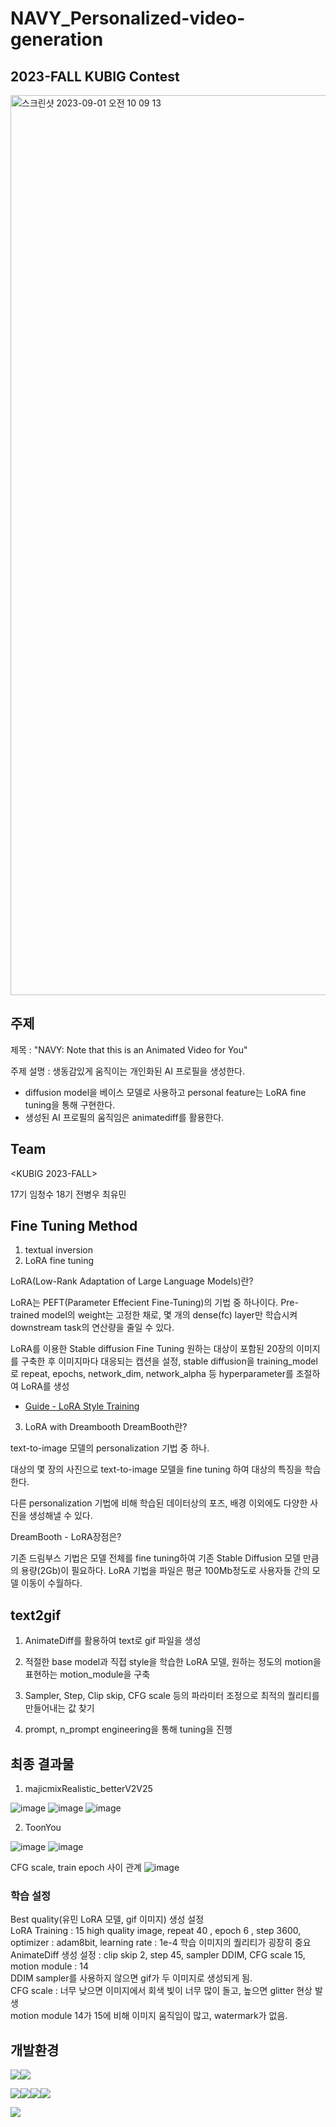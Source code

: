 # NAVY_Personalized-video-generation

## 2023-FALL KUBIG Contest


<img width="1440" alt="스크린샷 2023-09-01 오전 10 09 13" src="https://github.com/KU-BIG/KUBIG_2023_FALL/assets/103344737/caafd2ba-865f-4987-ac37-dd3925d248ed">


## 주제

제목 : "NAVY: Note that this is an Animated Video for You"

주제 설명 : 생동감있게 움직이는 개인화된 AI 프로필을 생성한다.
- diffusion model을 베이스 모델로 사용하고 personal feature는 LoRA fine tuning을 통해 구현한다. 
- 생성된 AI 프로필의 움직임은 animatediff를 활용한다.

## Team

<KUBIG 2023-FALL> 

17기 임청수 18기 전병우 최유민

## Fine Tuning Method

1. textual inversion
2. LoRA fine tuning
   
LoRA(Low-Rank Adaptation of Large Language Models)란?

LoRA는 PEFT(Parameter Effecient Fine-Tuning)의 기법 중 하나이다. Pre-trained model의 weight는 고정한 채로, 몇 개의 dense(fc) layer만 학습시켜 downstream task의 연산량을 줄일 수 있다. 

LoRA를 이용한 Stable diffusion Fine Tuning
원하는 대상이 포함된 20장의 이미지를 구축한 후 이미지마다 대응되는 캡션을 설정, stable diffusion을 training_model로 repeat, epochs, network_dim, network_alpha 등 hyperparameter를 조절하여 LoRA를 생성

- [Guide - LoRA Style Training](https://civitai.com/questions/158/guide-lora-style-training)


3. LoRA with Dreambooth
DreamBooth란?

text-to-image 모델의 personalization 기법 중 하나.

대상의 몇 장의 사진으로 text-to-image 모델을 fine tuning 하여 대상의 특징을 학습한다.

다른 personalization 기법에 비해 학습된 데이터상의 포즈, 배경 이외에도 다양한 사진을 생성해낼 수 있다.

DreamBooth - LoRA장점은? 

기존 드림부스 기법은 모델 전체를 fine tuning하여 기존 Stable Diffusion 모델 만큼의 용량(2Gb)이 필요하다. LoRA 기법을 파일은 평균 100Mb정도로 사용자들 간의 모델 이동이 수월하다.

## text2gif

1. AnimateDiff를 활용하여 text로 gif 파일을 생성
   
2. 적절한 base model과 직접 style을 학습한 LoRA 모델, 원하는 정도의 motion을 표현하는 motion_module을 구축

3. Sampler, Step, Clip skip, CFG scale 등의 파라미터 조정으로 최적의 퀄리티를 만들어내는 값 찾기
   
4. prompt, n_prompt engineering을 통해 tuning을 진행


## 최종 결과물

1. majicmixRealistic_betterV2V25

![image](https://github.com/Dozi01/NAVY_Personalized-video-generation/assets/95427125/61ab8e95-31ac-4bd3-b1aa-164c8ae085ff)
![image](https://github.com/Dozi01/NAVY_Personalized-video-generation/assets/95427125/07127740-911c-43e1-a568-7cfb5bcbeb2a)
![image](https://github.com/Dozi01/NAVY_Personalized-video-generation/assets/95427125/d3d0995a-7ad8-4a49-9918-806dbc856f5e)

2. ToonYou

![image](https://github.com/Dozi01/NAVY_Personalized-video-generation/assets/95427125/a3f989f1-acaf-4585-82bb-c71069be951d)
![image](https://github.com/Dozi01/NAVY_Personalized-video-generation/assets/95427125/0e129bc7-5b0f-4d09-9aee-c697539da154)

CFG scale, train epoch 사이 관계
![image](https://github.com/Dozi01/NAVY_Personalized-video-generation/assets/95427125/9e3386cd-0baf-405a-9d17-bf86b6e3970c)


### 학습 설정
Best quality(유민 LoRA 모델, gif 이미지) 생성 설정  
LoRA Training : 15 high quality image, repeat 40 , epoch 6 , step 3600, optimizer : adam8bit, learning rate : 1e-4
학습 이미지의 퀄리티가 굉장히 중요  
AnimateDiff 생성 설정 : clip skip 2, step 45, sampler DDIM, CFG scale 15, motion module : 14  
DDIM sampler를 사용하지 않으면 gif가 두 이미지로 생성되게 됨.  
CFG scale : 너무 낮으면 이미지에서 회색 빛이 너무 많이 돌고, 높으면 glitter 현상 발생  
motion module 14가 15에 비해 이미지 움직임이 많고, watermark가 없음.  

## 개발환경
<img src="https://img.shields.io/badge/Google Colab-F9AB00?style=for-the-badge&logo=Google Colab&logoColor=white"><img src="https://img.shields.io/badge/Visual Studio Code-007ACC?style=for-the-badge&logo=Visual Studio Code&logoColor=white">

<img src="https://img.shields.io/badge/Gradio-FF4B4B?style=for-the-badge&logo=Streamlit&logoColor=white"><img src="https://img.shields.io/badge/Python-3776AB?style=for-the-badge&logo=Python&logoColor=white"><img src="https://img.shields.io/badge/Jupyter-F37626?style=for-the-badge&logo=Jupyter&logoColor=white"><img src="https://img.shields.io/badge/PyTorch-EE4C2C?style=for-the-badge&logo=PyTorch&logoColor=white">

<img src="https://img.shields.io/badge/Git-F05032?style=for-the-badge&logo=Git&logoColor=white">


